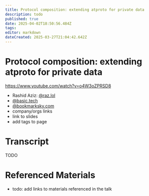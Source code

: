 ```yaml
---
title: Protocol composition: extending atproto for private data
description: todo
published: true
date: 2025-04-02T18:50:56.484Z
tags: 
editor: markdown
dateCreated: 2025-03-27T21:04:42.642Z
---
```


# Protocol composition: extending atproto for private data
https://www.youtube.com/watch?v=o4W3oZPRSD8
- Rashid Aziz: [@raz.lol](https://bsky.app/profile/raz.lol)
- [@basic.tech](https://bsky.app/profile/basic.tech)
- [@bookmarksky.com](https://bsky.app/profile/bookmarksky.com)
- company/orgs links
- link to slides
- add tags to page

# Transcript
TODO

# Referenced Materials
- todo: add links to materials referenced in the talk